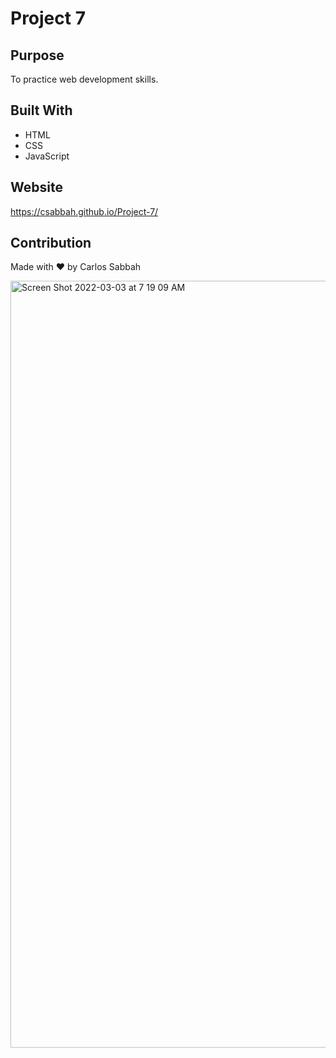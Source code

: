 # Project 7

## Purpose

To practice web development skills.

## Built With

- HTML
- CSS
- JavaScript

## Website

https://csabbah.github.io/Project-7/

## Contribution

Made with ❤️ by Carlos Sabbah

<img width="1227" alt="Screen Shot 2022-03-03 at 7 19 09 AM" src="https://user-images.githubusercontent.com/91699101/156563456-31ed2cdf-a9ab-4476-ab29-343aa76021a4.png">

